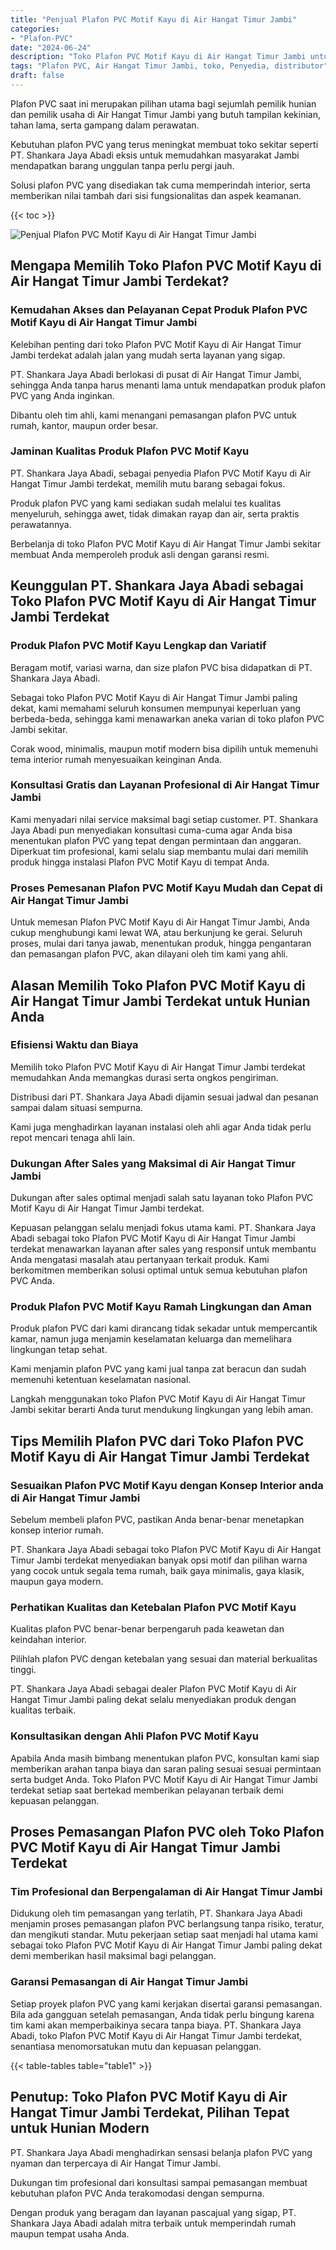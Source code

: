 ```yaml
---
title: "Penjual Plafon PVC Motif Kayu di Air Hangat Timur Jambi"
categories: 
- "Plafon-PVC"
date: "2024-06-24"
description: "Toko Plafon PVC Motif Kayu di Air Hangat Timur Jambi untuk hunian, office, serta ritel. Produk terbaik, beragam motif, variasi warna elegan, beserta servis instalasi oleh tim ahli serta garansi resmi!|Layanan penyediaan Plafon PVC Motif Kayu di Air Hangat Timur Jambi untuk kebutuhan rumah, perkantoran, maupun toko, dengan material terbaik dan pemasangan oleh tim profesional dan garansi resmi.|Solusi Plafon PVC Motif Kayu di Air Hangat Timur Jambi yang andal bagi hunian, perkantoran, dan toko, dengan plafon unggulan dan penempatan oleh teknisi profesional dan garansi resmi.|Penyediaan Plafon PVC Motif Kayu di Air Hangat Timur Jambi bagi rumah, perkantoran, serta gerai, dengan produk terbaik dan pemasangan oleh tim ahli, dilengkapi beserta garansi resmi.}"
tags: "Plafon PVC, Air Hangat Timur Jambi, toko, Penyedia, distributor"
draft: false
---
```


Plafon PVC saat ini merupakan pilihan utama bagi sejumlah pemilik hunian dan pemilik usaha di Air Hangat Timur Jambi yang butuh tampilan kekinian, tahan lama, serta gampang dalam perawatan.

Kebutuhan plafon PVC yang terus meningkat membuat toko sekitar seperti PT. Shankara Jaya Abadi eksis untuk memudahkan masyarakat Jambi mendapatkan barang unggulan tanpa perlu pergi jauh.

Solusi plafon PVC yang disediakan tak cuma memperindah interior, serta memberikan nilai tambah dari sisi fungsionalitas dan aspek keamanan.

{{< toc >}}

![Penjual Plafon PVC Motif Kayu di Air Hangat Timur Jambi](/images/Plafon-PVC/Penjual-Plafon-PVC-Motif-Kayu-di-Air-Hangat-Timur-Jambi.png)


## Mengapa Memilih Toko Plafon PVC Motif Kayu di Air Hangat Timur Jambi Terdekat?

### Kemudahan Akses dan Pelayanan Cepat Produk Plafon PVC Motif Kayu di Air Hangat Timur Jambi

Kelebihan penting dari toko Plafon PVC Motif Kayu di Air Hangat Timur Jambi terdekat adalah jalan yang mudah serta layanan yang sigap.

PT. Shankara Jaya Abadi berlokasi di pusat di Air Hangat Timur Jambi, sehingga Anda tanpa harus menanti lama untuk mendapatkan produk plafon PVC yang Anda inginkan.

Dibantu oleh tim ahli, kami menangani pemasangan plafon PVC untuk rumah, kantor, maupun order besar.

### Jaminan Kualitas Produk Plafon PVC Motif Kayu

PT. Shankara Jaya Abadi, sebagai penyedia Plafon PVC Motif Kayu di Air Hangat Timur Jambi terdekat, memilih mutu barang sebagai fokus.

Produk plafon PVC yang kami sediakan sudah melalui tes kualitas menyeluruh, sehingga awet, tidak dimakan rayap dan air, serta praktis perawatannya.

Berbelanja di toko Plafon PVC Motif Kayu di Air Hangat Timur Jambi sekitar membuat Anda memperoleh produk asli dengan garansi resmi.

## Keunggulan PT. Shankara Jaya Abadi sebagai Toko Plafon PVC Motif Kayu di Air Hangat Timur Jambi Terdekat

### Produk Plafon PVC Motif Kayu Lengkap dan Variatif

Beragam motif, variasi warna, dan size plafon PVC bisa didapatkan di PT. Shankara Jaya Abadi.

Sebagai toko Plafon PVC Motif Kayu di Air Hangat Timur Jambi paling dekat, kami memahami seluruh konsumen mempunyai keperluan yang berbeda-beda, sehingga kami menawarkan aneka varian di toko plafon PVC Jambi sekitar.

Corak wood, minimalis, maupun motif modern bisa dipilih untuk memenuhi tema interior rumah menyesuaikan keinginan Anda.

### Konsultasi Gratis dan Layanan Profesional di Air Hangat Timur Jambi

Kami menyadari nilai service maksimal bagi setiap customer. PT. Shankara Jaya Abadi pun menyediakan konsultasi cuma-cuma agar Anda bisa menentukan plafon PVC yang tepat dengan permintaan dan anggaran. Diperkuat tim profesional, kami selalu siap membantu mulai dari memilih produk hingga instalasi Plafon PVC Motif Kayu di tempat Anda.

### Proses Pemesanan Plafon PVC Motif Kayu Mudah dan Cepat di Air Hangat Timur Jambi

Untuk memesan Plafon PVC Motif Kayu di Air Hangat Timur Jambi, Anda cukup menghubungi kami lewat WA, atau berkunjung ke gerai. Seluruh proses, mulai dari tanya jawab, menentukan produk, hingga pengantaran dan pemasangan plafon PVC, akan dilayani oleh tim kami yang ahli.

## Alasan Memilih Toko Plafon PVC Motif Kayu di Air Hangat Timur Jambi Terdekat untuk Hunian Anda

### Efisiensi Waktu dan Biaya

Memilih toko Plafon PVC Motif Kayu di Air Hangat Timur Jambi terdekat memudahkan Anda memangkas durasi serta ongkos pengiriman.

Distribusi dari PT. Shankara Jaya Abadi dijamin sesuai jadwal dan pesanan sampai dalam situasi sempurna.

Kami juga menghadirkan layanan instalasi oleh ahli agar Anda tidak perlu repot mencari tenaga ahli lain.

### Dukungan After Sales yang Maksimal di Air Hangat Timur Jambi

Dukungan after sales optimal menjadi salah satu layanan toko Plafon PVC Motif Kayu di Air Hangat Timur Jambi terdekat.

Kepuasan pelanggan selalu menjadi fokus utama kami. PT. Shankara Jaya Abadi sebagai toko Plafon PVC Motif Kayu di Air Hangat Timur Jambi terdekat menawarkan layanan after sales yang responsif untuk membantu Anda mengatasi masalah atau pertanyaan terkait produk. Kami berkomitmen memberikan solusi optimal untuk semua kebutuhan plafon PVC Anda.

### Produk Plafon PVC Motif Kayu Ramah Lingkungan dan Aman

Produk plafon PVC dari kami dirancang tidak sekadar untuk mempercantik kamar, namun juga menjamin keselamatan keluarga dan memelihara lingkungan tetap sehat.

Kami menjamin plafon PVC yang kami jual tanpa zat beracun dan sudah memenuhi ketentuan keselamatan nasional.

Langkah menggunakan toko Plafon PVC Motif Kayu di Air Hangat Timur Jambi sekitar berarti Anda turut mendukung lingkungan yang lebih aman.

## Tips Memilih Plafon PVC dari Toko Plafon PVC Motif Kayu di Air Hangat Timur Jambi Terdekat

### Sesuaikan Plafon PVC Motif Kayu dengan Konsep Interior anda di Air Hangat Timur Jambi

Sebelum membeli plafon PVC, pastikan Anda benar-benar menetapkan konsep interior rumah.

PT. Shankara Jaya Abadi sebagai toko Plafon PVC Motif Kayu di Air Hangat Timur Jambi terdekat menyediakan banyak opsi motif dan pilihan warna yang cocok untuk segala tema rumah, baik gaya minimalis, gaya klasik, maupun gaya modern.

### Perhatikan Kualitas dan Ketebalan Plafon PVC Motif Kayu

Kualitas plafon PVC benar-benar berpengaruh pada keawetan dan keindahan interior.

Pilihlah plafon PVC dengan ketebalan yang sesuai dan material berkualitas tinggi.

PT. Shankara Jaya Abadi sebagai dealer Plafon PVC Motif Kayu di Air Hangat Timur Jambi paling dekat selalu menyediakan produk dengan kualitas terbaik.

### Konsultasikan dengan Ahli Plafon PVC Motif Kayu

Apabila Anda masih bimbang menentukan plafon PVC, konsultan kami siap memberikan arahan tanpa biaya dan saran paling sesuai sesuai permintaan serta budget Anda. Toko Plafon PVC Motif Kayu di Air Hangat Timur Jambi terdekat setiap saat bertekad memberikan pelayanan terbaik demi kepuasan pelanggan.

## Proses Pemasangan Plafon PVC oleh Toko Plafon PVC Motif Kayu di Air Hangat Timur Jambi Terdekat

### Tim Profesional dan Berpengalaman di Air Hangat Timur Jambi

Didukung oleh tim pemasangan yang terlatih, PT. Shankara Jaya Abadi menjamin proses pemasangan plafon PVC berlangsung tanpa risiko, teratur, dan mengikuti standar. Mutu pekerjaan setiap saat menjadi hal utama kami sebagai toko Plafon PVC Motif Kayu di Air Hangat Timur Jambi paling dekat demi memberikan hasil maksimal bagi pelanggan.

### Garansi Pemasangan di Air Hangat Timur Jambi

Setiap proyek plafon PVC yang kami kerjakan disertai garansi pemasangan. Bila ada gangguan setelah pemasangan, Anda tidak perlu bingung karena tim kami akan memperbaikinya secara tanpa biaya. PT. Shankara Jaya Abadi, toko Plafon PVC Motif Kayu di Air Hangat Timur Jambi terdekat, senantiasa menomorsatukan mutu dan kepuasan pelanggan.

{{< table-tables table="table1" >}}

## Penutup: Toko Plafon PVC Motif Kayu di Air Hangat Timur Jambi Terdekat, Pilihan Tepat untuk Hunian Modern

PT. Shankara Jaya Abadi menghadirkan sensasi belanja plafon PVC yang nyaman dan terpercaya di Air Hangat Timur Jambi.

Dukungan tim profesional dari konsultasi sampai pemasangan membuat kebutuhan plafon PVC Anda terakomodasi dengan sempurna.

Dengan produk yang beragam dan layanan pascajual yang sigap, PT. Shankara Jaya Abadi adalah mitra terbaik untuk memperindah rumah maupun tempat usaha Anda.